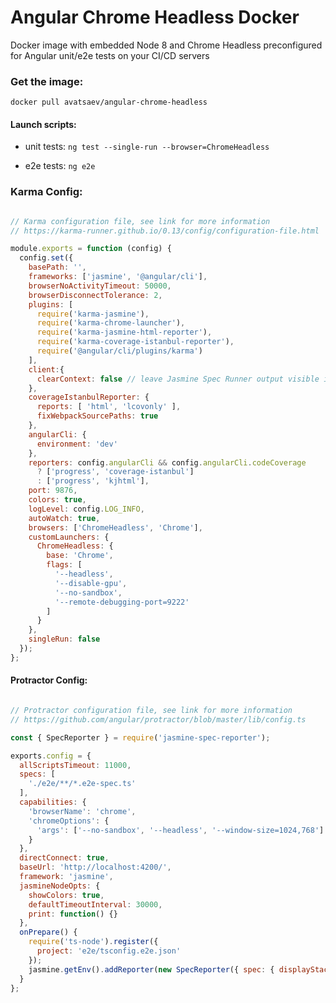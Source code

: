 # Angular Chrome Headless Docker
Docker image with embedded Node 8 and Chrome Headless preconfigured for Angular unit/e2e tests on your CI/CD servers


### Get the image: 

`docker pull avatsaev/angular-chrome-headless`

#### Launch scripts:

- unit tests:  `ng test --single-run --browser=ChromeHeadless`

- e2e tests:  `ng e2e`


### Karma Config:

```javascript

// Karma configuration file, see link for more information
// https://karma-runner.github.io/0.13/config/configuration-file.html

module.exports = function (config) {
  config.set({
    basePath: '',
    frameworks: ['jasmine', '@angular/cli'],
    browserNoActivityTimeout: 50000,
    browserDisconnectTolerance: 2,
    plugins: [
      require('karma-jasmine'),
      require('karma-chrome-launcher'),
      require('karma-jasmine-html-reporter'),
      require('karma-coverage-istanbul-reporter'),
      require('@angular/cli/plugins/karma')
    ],
    client:{
      clearContext: false // leave Jasmine Spec Runner output visible in browser
    },
    coverageIstanbulReporter: {
      reports: [ 'html', 'lcovonly' ],
      fixWebpackSourcePaths: true
    },
    angularCli: {
      environment: 'dev'
    },
    reporters: config.angularCli && config.angularCli.codeCoverage
      ? ['progress', 'coverage-istanbul']
      : ['progress', 'kjhtml'],
    port: 9876,
    colors: true,
    logLevel: config.LOG_INFO,
    autoWatch: true,
    browsers: ['ChromeHeadless', 'Chrome'],
    customLaunchers: {
      ChromeHeadless: {
        base: 'Chrome',
        flags: [
          '--headless',
          '--disable-gpu',
          '--no-sandbox',
          '--remote-debugging-port=9222'
        ]
      }
    },
    singleRun: false
  });
};

```

#### Protractor Config:

```javascript

// Protractor configuration file, see link for more information
// https://github.com/angular/protractor/blob/master/lib/config.ts

const { SpecReporter } = require('jasmine-spec-reporter');

exports.config = {
  allScriptsTimeout: 11000,
  specs: [
    './e2e/**/*.e2e-spec.ts'
  ],
  capabilities: {
    'browserName': 'chrome',
    'chromeOptions': {
      'args': ['--no-sandbox', '--headless', '--window-size=1024,768']
    }
  },
  directConnect: true,
  baseUrl: 'http://localhost:4200/',
  framework: 'jasmine',
  jasmineNodeOpts: {
    showColors: true,
    defaultTimeoutInterval: 30000,
    print: function() {}
  },
  onPrepare() {
    require('ts-node').register({
      project: 'e2e/tsconfig.e2e.json'
    });
    jasmine.getEnv().addReporter(new SpecReporter({ spec: { displayStacktrace: true } }));
  }
};
```


